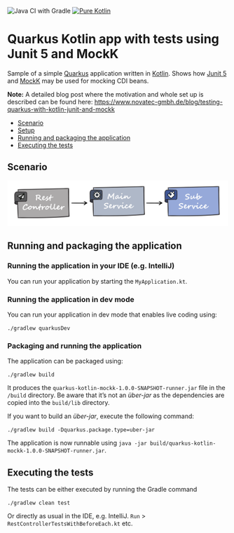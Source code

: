 ![Java CI with Gradle](https://github.com/csh0711/quarkus-kotlin-mockk/workflows/Java%20CI%20with%20Gradle/badge.svg) 
[![Pure Kotlin](https://img.shields.io/badge/100%25-kotlin-blue.svg)](https://kotlinlang.org/)

# Quarkus Kotlin app with tests using Junit 5 and MockK

Sample of a simple [Quarkus](https://quarkus.io/) application written in [Kotlin](https://kotlinlang.org/). 
Shows how [Junit 5](https://junit.org/junit5/) and [MockK](https://mockk.io/) may be used for mocking CDI beans.

**Note:** A detailed blog post where the motivation and whole set up is described can be found here: 
https://www.novatec-gmbh.de/blog/testing-quarkus-with-kotlin-junit-and-mockk

+ [Scenario](#scenario)
+ [Setup](#setup)
+ [Running and packaging the application](#running-and-packaging-the-application)
+ [Executing the tests](#executing-the-tests)
    
## Scenario
<img src="quarkus-kotlin-mockk.png" alt="Scenario" width="700"/>

## Running and packaging the application

### Running the application in your IDE (e.g. IntelliJ)
You can run your application by starting the `MyApplication.kt`.

### Running the application in dev mode

You can run your application in dev mode that enables live coding using:
```shell script
./gradlew quarkusDev
```

### Packaging and running the application

The application can be packaged using:
```shell script
./gradlew build
```
It produces the `quarkus-kotlin-mockk-1.0.0-SNAPSHOT-runner.jar` file in the `/build` directory.
Be aware that it’s not an _über-jar_ as the dependencies are copied into the `build/lib` directory.

If you want to build an _über-jar_, execute the following command:
```shell script
./gradlew build -Dquarkus.package.type=uber-jar
```

The application is now runnable using `java -jar build/quarkus-kotlin-mockk-1.0.0-SNAPSHOT-runner.jar`.

## Executing the tests
The tests can be either executed by running the Gradle command
```
./gradlew clean test
```
Or directly as usual in the IDE, e.g. IntelliJ. `Run` > `RestControllerTestsWithBeforeEach.kt` etc.
